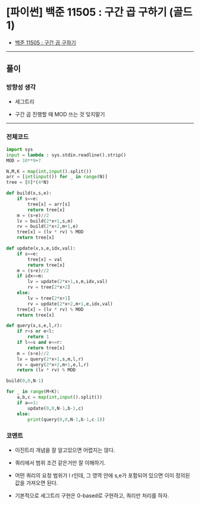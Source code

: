 # **\[파이썬\] 백준 11505 : 구간 곱 구하기 (골드1)**

* [백준 11505 : 구간 곱 구하기](https://www.acmicpc.net/problem/11505)

---

## **풀이**

### **방향성 생각**

* 세그트리

* 구간 곱 진행할 때 MOD 쓰는 것 잊지말기

---

### **전체코드**

```python
import sys
input = lambda : sys.stdin.readline().strip()
MOD = 10**9+7

N,M,K = map(int,input().split())
arr = [int(input()) for _ in range(N)]
tree = [0]*(4*N)

def build(x,s,e):
    if s==e:
        tree[x] = arr[s]
        return tree[x]
    m = (s+e)//2
    lv = build(2*x+1,s,m)
    rv = build(2*x+2,m+1,e)
    tree[x] = (lv * rv) % MOD
    return tree[x]

def update(x,s,e,idx,val):
    if s==e:
        tree[x] = val
        return tree[x]
    m = (s+e)//2
    if idx<=m:
        lv = update(2*x+1,s,m,idx,val)
        rv = tree[2*x+2]
    else:
        lv = tree[2*x+1]
        rv = update(2*x+2,m+1,e,idx,val)
    tree[x] = (lv * rv) % MOD
    return tree[x]

def query(x,s,e,l,r):
    if r<s or e<l:
        return 1
    if l<=s and e<=r:
        return tree[x]
    m = (s+e)//2
    lv = query(2*x+1,s,m,l,r)
    rv = query(2*x+2,m+1,e,l,r)
    return (lv * rv) % MOD

build(0,0,N-1)

for _ in range(M+K):
    a,b,c = map(int,input().split())
    if a==1:
        update(0,0,N-1,b-1,c)
    else:
        print(query(0,0,N-1,b-1,c-1))
```

### **코멘트**

* 이진트리 개념을 잘 알고있으면 어렵지는 않다.

* 쿼리에서 범위 조건 같은거만 잘 이해하기.

* 어떤 쿼리의 요청 범위가 l r인데, 그 영역 안에 s,e가 포함되어 있으면 이미 정의된 값을 가져오면 된다.

* 기본적으로 세그트리 구현은 0-based로 구현하고, 쿼리만 처리를 하자.